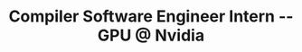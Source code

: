 ---
layout: page
title: Compiler Software Engineer Intern -- GPU @ Nvidia
first_author_link: https://docs.nvidia.com/cuda/cuda-compiler-driver-nvcc/index.html
description: |
 Optimizing Code Generator (OCG) Team, May 2020 -- Aug. 2020
 Manager and Mentors:: Jerry Zheng, Dr. Howard Chen, James Player
 · Worked on a prototypical LLVM backend compiler.
 · Designed and developed an extensible vectorization pass.
 · Designed and developed a Machine IR peephole optimizations driver.
importance: 4
category: intern
---